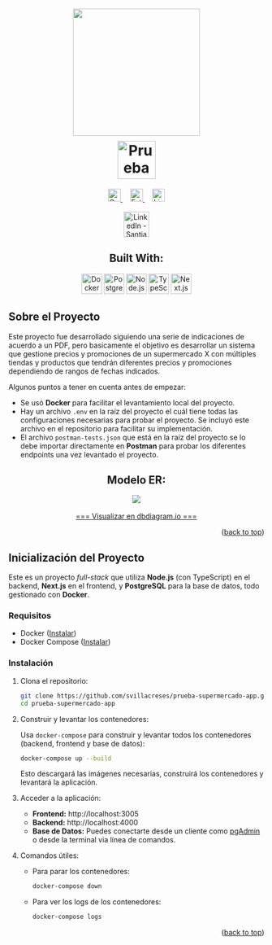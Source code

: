 <h1 align="center">
    <a href="https://www.tia.com.ec/" target="_blank">
        <img style="width:250px;margin-bottom:10px;" src="https://firebasestorage.googleapis.com/v0/b/gluzsite.appspot.com/o/External%2Ftia.svg?alt=media&token=e447b3e8-26a0-44bd-a3c1-90a78473e66d" />
    </a>
    <br>
    <img src="https://img.shields.io/badge/FULL--STACK-E53841?style=for-the-badge&label=Prueba+T%C3%A9cnica" title="Prueba Técnica FULL-STACK" height="75" />
</h1>

<div align="center">
	<a target="_blank" style="margin-right: 15px" href="https://github.com/svillacreses/prueba-supermercado-app/graphs/contributors">
        <img src="https://img.shields.io/github/contributors/svillacreses/prueba-supermercado-app.svg?style=for-the-badge&label=Contribuciones&labelColor=364039&color=769c81" title="Contribuciones" height="25" />
    </a>
	<a target="_blank" style="margin-right: 15px" href="https://github.com/svillacreses/prueba-supermercado-app/stargazers">
        <img src="https://img.shields.io/github/stars/svillacreses/prueba-supermercado-app.svg?style=for-the-badge&label=Estrellas&labelColor=364039&color=769c81" title="Estrellas" height="25" />
    </a>
	<a target="_blank" href="https://github.com/svillacreses/prueba-supermercado-app/stargazers">
        <img src="https://img.shields.io/github/license/svillacreses/prueba-supermercado-app?style=for-the-badge&label=Licencia&labelColor=364039&color=769c81" title="Licencia" height="25" />
    </a>
	<br><br>
	<a target="_blank" href="https://linkedin.com/in/sivillacreses" style="margin-left:auto;">
        <img src="https://img.shields.io/badge/Linked--In-0077B5.svg?style=for-the-badge&logo=linkedin&logoColor=white&label=SVILLACRESES" title="LinkedIn - Santiago Villacreses" height="50" />
    </a>
	<br>
	<h2>Built With:</h2>
    <a target="_blank" href="https://www.docker.com/"><img src="https://img.shields.io/badge/Docker-2496ED?style=for-the-badge&logo=docker&logoColor=white" title="Docker" height="40" /></a>
	<a target="_blank" href="https://www.postgresql.org/"><img src="https://img.shields.io/badge/PostgreSQL-212121?style=for-the-badge&logo=postgresql" title="PostgreSQL" height="40" /></a>
	<a target="_blank" href="https://nodejs.org/"><img src="https://img.shields.io/badge/Node.js-0D121C?style=for-the-badge&logo=nodedotjs" title="Node.js" height="40" /></a>
	<a target="_blank" href="https://www.typescriptlang.org/"><img src="https://img.shields.io/badge/TypeScript-3077C6?style=for-the-badge&logo=typescript&logoColor=white" title="TypeScript" height="40" /></a>
	<a target="_blank" href="https://nextjs.org/"><img src="https://img.shields.io/badge/Next.js-000000?style=for-the-badge&logo=nextdotjs" title="Next.js" height="40" /></a>
</div>

<!-- ABOUT THE PROJECT -->

## Sobre el Proyecto

Este proyecto fue desarrollado siguiendo una serie de indicaciones de acuerdo a un PDF, pero basicamente el objetivo es desarrollar un sistema que gestione precios y promociones de un supermercado X con múltiples tiendas y productos que tendrán diferentes precios y promociones dependiendo de rangos de fechas indicados.

Algunos puntos a tener en cuenta antes de empezar:

- Se usó **Docker** para facilitar el levantamiento local del proyecto.
- Hay un archivo `.env` en la raíz del proyecto el cuál tiene todas las configuraciones necesarias para probar el proyecto. Se incluyó este archivo en el repositorio para facilitar su implementación.
- El archivo `postman-tests.json` que está en la raíz del proyecto se lo debe importar directamente en **Postman** para probar los diferentes endpoints una vez levantado el proyecto.

<div align="center">
	<h2>Modelo ER:</h2>
    <img src="https://firebasestorage.googleapis.com/v0/b/gluzsite.appspot.com/o/External%2FPrueba%20Supermercado%20BD.svg?alt=media&token=33aa232f-251f-4f44-82f5-923bcbe1dce5" />
    <br><br>
    <a href="https://dbdiagram.io/d/Prueba-Supermercado-BD-681bcdc65b2fc4582faa288a" target="_blank"> === Visualizar en dbdiagram.io === </a>
</div>

<p align="right">(<a href="#top">back to top</a>)</p>

<!-- GETTING STARTED -->

## Inicialización del Proyecto

Este es un proyecto _full-stack_ que utiliza **Node.js** (con TypeScript) en el backend, **Next.js** en el frontend, y **PostgreSQL** para la base de datos, todo gestionado con **Docker**.

### Requisitos

- Docker ([Instalar](https://www.docker.com/get-started))
- Docker Compose ([Instalar](https://docs.docker.com/compose/))

### Instalación

1. Clona el repositorio:

   ```sh
   git clone https://github.com/svillacreses/prueba-supermercado-app.git
   cd prueba-supermercado-app
   ```

2. Construir y levantar los contenedores:

   Usa `docker-compose` para construir y levantar todos los contenedores (backend, frontend y base de datos):

   ```sh
   docker-compose up --build
   ```

   Esto descargará las imágenes necesarias, construirá los contenedores y levantará la aplicación.

3. Acceder a la aplicación:

   - **Frontend:** http://localhost:3005
   - **Backend:** http://localhost:4000
   - **Base de Datos:** Puedes conectarte desde un cliente como [pgAdmin](https://www.pgadmin.org/download/) o desde la terminal via línea de comandos.

4. Comandos útiles:
   - Para parar los contenedores:
     ```sh
     docker-compose down
     ```
   - Para ver los logs de los contenedores:
     ```sh
     docker-compose logs
     ```

<p align="right">(<a href="#top">back to top</a>)</p>
